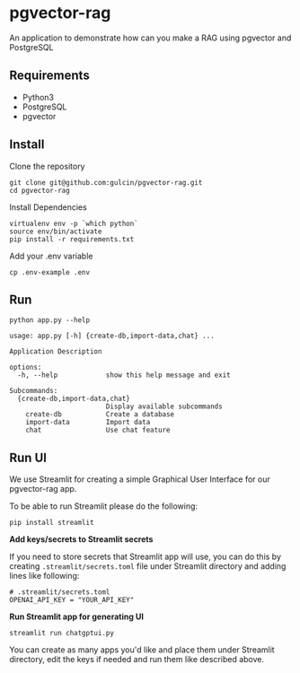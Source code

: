 # pgvector-rag
An application to demonstrate how can you make a RAG using pgvector and PostgreSQL

## Requirements
- Python3
- PostgreSQL
- pgvector

## Install

Clone the repository

```
git clone git@github.com:gulcin/pgvector-rag.git
cd pgvector-rag
```

Install Dependencies

```
virtualenv env -p `which python`
source env/bin/activate
pip install -r requirements.txt
```

Add your .env variable

```
cp .env-example .env
```

## Run

```
python app.py --help

usage: app.py [-h] {create-db,import-data,chat} ...

Application Description

options:
  -h, --help            show this help message and exit

Subcommands:
  {create-db,import-data,chat}
                        Display available subcommands
    create-db           Create a database
    import-data         Import data
    chat                Use chat feature
```

## Run UI 

We use Streamlit for creating a simple Graphical User Interface for our pgvector-rag app. 

To be able to run Streamlit please do the following:

```
pip install streamlit
```

**Add keys/secrets to Streamlit secrets**

If you need to store secrets that Streamlit app will use, you can do this by creating
`.streamlit/secrets.toml` file under Streamlit directory and adding lines like following:

```
# .streamlit/secrets.toml
OPENAI_API_KEY = "YOUR_API_KEY"
```
**Run Streamlit app for generating UI**

```
streamlit run chatgptui.py
```
You can create as many apps you'd like and place them under Streamlit directory,
edit the keys if needed and run them like described above. 





